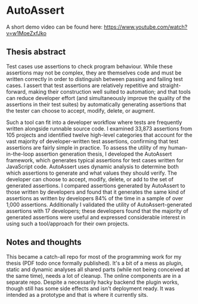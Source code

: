 # AutoAssert

A short demo video can be found here: https://www.youtube.com/watch?v=w1MoeZxfJko

## Thesis abstract

Test cases use assertions to check program behaviour. 
While these assertions may not be complex, they are themselves code and must be written correctly in order to distinguish between passing and failing test cases.
I assert that test assertions are relatively repetitive and straight-forward, making their construction well suited to automation; 
and that tools can reduce developer effort (and simultaneously improve the quality of the assertions in their test suites) by automatically generating assertions that the tester can choose to accept, modify, delete, or augment.

Such a tool can fit into a developer workflow where tests are frequently written alongside runnable source code.
I examined 33,873 assertions from 105 projects and identified twelve high-level categories that account for the vast majority of developer-written test assertions, confirming that test assertions are fairly simple in practice.
To assess the utility of my human-in-the-loop assertion generation thesis, I developed the AutoAssert framework, which generates typical assertions for test cases written for JavaScript code. AutoAssert uses dynamic analysis to determine both which assertions to generate and what values they should verify. The developer can choose to accept, modify, delete, or add to the set of generated assertions.
I compared assertions generated by AutoAssert to those written by developers and found that it generates the same kind of assertions as written by developers 84\% of the time in a sample of over 1,000 assertions.
Additionally I validated the utility of AutoAssert-generated assertions with 17 developers; these developers found that the majority of generated assertions were useful and expressed considerable interest in using such a tool/approach for their own projects.

## Notes and thoughts

This became a catch-all repo for most of the programming work for my thesis (PDF todo once formally published). 
It's a bit of a mess as plugin, static and dynamic analyses all shared parts (while not being conceived at the same time), needs a lot of cleanup.
The online components are in a separate repo.
Despite a necessarily hacky backend the plugin works, though still has some side effects and isn't deployment ready. It was intended as a prototype and that is where it currently sits.
